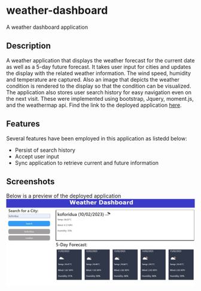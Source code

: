 # weather-dashboard
A weather dashboard application

## Description
A weather application that displays the weather forecast for the current date as well
as a 5-day future forecast. It takes user input for cities and updates the display with the related weather information. The wind speed, humidity and temperature are captured. Also an image that depicts the weather condition is rendered to the display so that the condition can be visualized. The application also stores user search history for easy navigation even on the next visit. These were implemented using bootstrap, Jquery, moment.js, and the weathermap api. Find the link to the deployed application [here](https://brian-machiestay.github.io/weather-dashboard/).

## Features  
Several features have been employed in this application as listedd below:
- Persist of search history
- Accept user input
- Sync application to retrieve current and future information

## Screenshots
Below is a preview of the deployed application
![preview](./assets/images/preview.jpg)